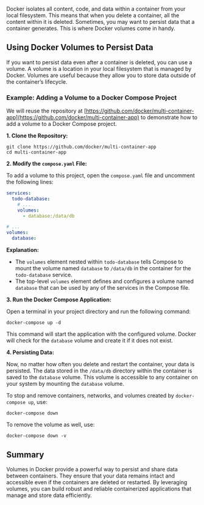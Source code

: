 Docker isolates all content, code, and data within a container from your local filesystem. This means that when you delete a container, all the content within it is deleted. Sometimes, you may want to persist data that a container generates. This is where Docker volumes come in handy.

## Using Docker Volumes to Persist Data

If you want to persist data even after a container is deleted, you can use a volume. A volume is a location in your local filesystem that is managed by Docker. Volumes are useful because they allow you to store data outside of the container’s lifecycle.

### Example: Adding a Volume to a Docker Compose Project

We will reuse the repository at [https://github.com/docker/multi-container-app](https://github.com/docker/multi-container-app) to demonstrate how to add a volume to a Docker Compose project.

**1. Clone the Repository:**

   ```
   git clone https://github.com/docker/multi-container-app
   cd multi-container-app
   ```

**2. Modify the `compose.yaml` File:**

   To add a volume to this project, open the `compose.yaml` file and uncomment the following lines:

   ```yaml
   services:
     todo-database:
       # ...
       volumes:
         - database:/data/db

   # ...
   volumes:
     database:
   ```

**Explanation:**

   - The `volumes` element nested within `todo-database` tells Compose to mount the volume named `database` to `/data/db` in the container for the `todo-database` service.
   - The top-level `volumes` element defines and configures a volume named `database` that can be used by any of the services in the Compose file.

**3. Run the Docker Compose Application:**

   Open a terminal in your project directory and run the following command:
   ```
   docker-compose up -d
   ```

   This command will start the application with the configured volume. Docker will check for the `database` volume and create it if it does not exist.

**4. Persisting Data:**

   Now, no matter how often you delete and restart the container, your data is persisted. The data stored in the `/data/db` directory within the container is saved to the `database` volume. This volume is accessible to any container on your system by mounting the `database` volume.

   To stop and remove containers, networks, and volumes created by `docker-compose up`, use:
   ```
   docker-compose down
   ```

   To remove the volume as well, use:
   ```
   docker-compose down -v
   ```

## Summary

Volumes in Docker provide a powerful way to persist and share data between containers. They ensure that your data remains intact and accessible even if the containers are deleted or restarted. By leveraging volumes, you can build robust and reliable containerized applications that manage and store data efficiently.

